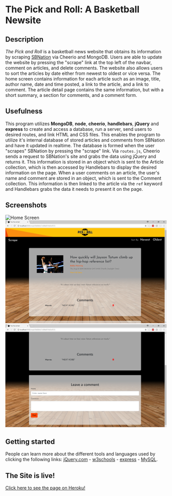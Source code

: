 # The Pick and Roll: A Basketball Newsite

## Description
*The Pick and Roll* is a basketball news website that obtains its information by scraping [SBNation](https://www.sbnation.com/nba-news-basketball) via Cheerio and MongoDB. Users are able to update the website by pressing the "scrape" link at the top left of the navbar, comment on articles, and delete comments. The website also allows users to sort the articles by date either from newest to oldest or vice versa. The home screen contains information for each article such as an image, title, author name, date and time posted, a link to the article, and a link to comment. The article detail page contains the same information, but with a short summary, a section for comments, and a comment form.


## Usefulness
This program utilizes **MongoDB**, **node**, **cheerio**, **handlebars**, **jQuery** and **express** to create and access a database, run a server, send users to desired routes, and link HTML and CSS files. This enables the program to utilize it's internal database of stored articles and comments from SBNation and have it updated in realtime. The database is formed when the user "scrapes" SBNation by pressing the "scrape" link. Via `routes.js`, Cheerio sends a request to SBNation's site and grabs the data using jQuery and returns it. This information is stored in an object which is sent to the Article collection, which is then accessed by Handlebars to display the desired information on the page. When a user comments on an article, the user's name and comment are stored in an object, which is sent to the Comment collection. This information is then linked to the article via the `ref` keyword and Handlebars grabs the data it needs to present it on the page.


## Screenshots
![Home Screen](./public/assets/images/homeScreenshot.png?raw=true)
![Article Detail](./public/assets/images/detailScreenshot.png?raw=true)
![Commenting](./public/assets/images/commentScreenshot.png?raw=true)

## Getting started
People can learn more about the different tools and languages used by clicking the following links: [jQuery.com](https://www.jquery.com/) - [w3schools](https://www.w3schools.com/jquery/default.asp) - [express](https://www.npmjs.com/package/express) - [MySQL](https://www.mysql.com/).


## The Site is live!
[Click here to see the page on Heroku!](https://marvie-c-solis-eat-the-burger.herokuapp.com/)